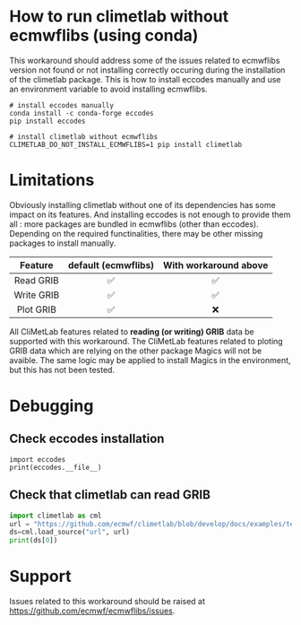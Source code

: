 # How to run climetlab without ecmwflibs (using conda)

This workaround should address some of the issues related to ecmwflibs version not found or not installing correctly occuring during the installation of the climetlab package. 
This is how to install eccodes manually and use an environment variable to avoid installing ecmwflibs.

``` 
# install eccodes manually
conda install -c conda-forge eccodes
pip install eccodes

# install climetlab without ecmwflibs
CLIMETLAB_DO_NOT_INSTALL_ECMWFLIBS=1 pip install climetlab
```

# Limitations

Obviously installing climetlab without one of its dependencies has some impact on its features.
And installing eccodes is not enough to provide them all : more packages are bundled in ecmwflibs (other than eccodes). 
Depending on the required functinalities, there may be other missing packages to install manually.

|    Feature    | default (ecmwflibs) | With workaround above |
|:-------------:|:-------------------:|:---------------------:|
|   Read GRIB   |         ✅          |          ✅           |
|   Write GRIB  |         ✅          |          ✅           |
|   Plot GRIB   |         ✅          |          ❌           |

All CliMetLab features related to **reading (or writing) GRIB** data be supported with this workaround.  The CliMetLab features related to ploting GRIB data which are relying on the other package Magics will not be avaible. The same logic may be applied to install Magics in the environment, but this has not been tested.

# Debugging

## Check eccodes installation
``` 
import eccodes
print(eccodes.__file__)
```

## Check that climetlab can read GRIB

``` python
import climetlab as cml
url = "https://github.com/ecmwf/climetlab/blob/develop/docs/examples/test.grib"
ds=cml.load_source("url", url)
print(ds[0])
```


# Support

Issues related to this workaround should be raised at https://github.com/ecmwf/ecmwflibs/issues.
